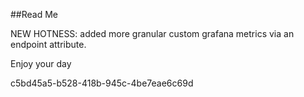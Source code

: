 ﻿##Read Me

NEW HOTNESS: added more granular custom grafana metrics via an endpoint attribute.

Enjoy your day

c5bd45a5-b528-418b-945c-4be7eae6c69d
